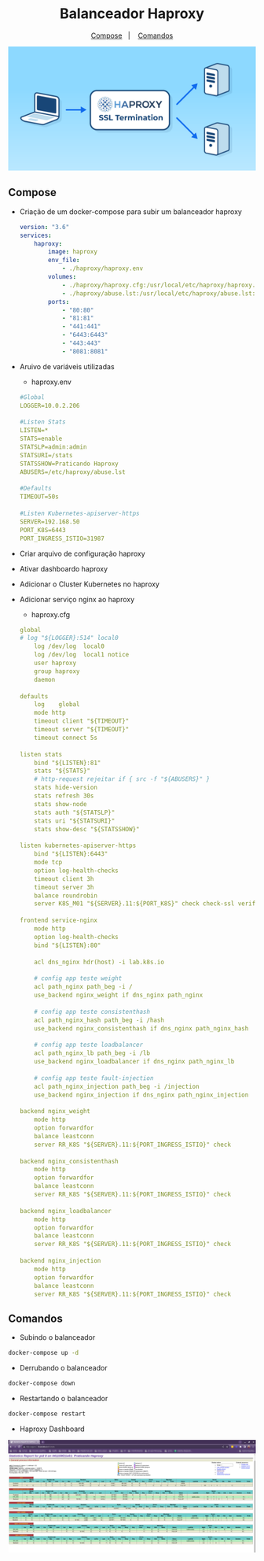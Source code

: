 <h1 align="center">Balanceador Haproxy</h1>

<p align="center">
  <a href="#compose">Compose</a>&nbsp;&nbsp;&nbsp;|&nbsp;&nbsp;&nbsp;
  <a href="#comandos">Comandos</a>
</p>

<p align="center">
  <img alt="Balanceador" src="../../images/haproxy.png">
</p>


## Compose

- Criação de um docker-compose para subir um balanceador haproxy

  ```yaml
  version: "3.6"
  services:
      haproxy:
          image: haproxy
          env_file:
              - ./haproxy/haproxy.env
          volumes:
              - ./haproxy/haproxy.cfg:/usr/local/etc/haproxy/haproxy.cfg:ro
              - ./haproxy/abuse.lst:/usr/local/etc/haproxy/abuse.lst:ro
          ports:
              - "80:80"
              - "81:81"
              - "441:441"
              - "6443:6443"
              - "443:443"
              - "8081:8081"
  ```

- Aruivo de variáveis utilizadas

  - haproxy.env
  ```yaml
  #Global
  LOGGER=10.0.2.206

  #Listen Stats
  LISTEN=*
  STATS=enable
  STATSLP=admin:admin
  STATSURI=/stats
  STATSSHOW=Praticando Haproxy
  ABUSERS=/etc/haproxy/abuse.lst

  #Defaults
  TIMEOUT=50s
  
  #Listen Kubernetes-apiserver-https
  SERVER=192.168.50
  PORT_K8S=6443
  PORT_INGRESS_ISTIO=31987
  ```

- Criar arquivo de configuração haproxy
- Ativar dashboardo haproxy
- Adicionar o Cluster Kubernetes no haproxy
- Adicionar serviço nginx ao haproxy

  - haproxy.cfg

  ```yaml
  global
  # log "${LOGGER}:514" local0
      log /dev/log  local0
      log /dev/log  local1 notice
      user haproxy
      group haproxy
      daemon

  defaults
      log    global
      mode http
      timeout client "${TIMEOUT}"
      timeout server "${TIMEOUT}"
      timeout connect 5s

  listen stats
      bind "${LISTEN}:81"
      stats "${STATS}"
      # http-request rejeitar if { src -f "${ABUSERS}" }
      stats hide-version
      stats refresh 30s
      stats show-node
      stats auth "${STATSLP}"
      stats uri "${STATSURI}"
      stats show-desc "${STATSSHOW}"

  listen kubernetes-apiserver-https
      bind "${LISTEN}:6443"
      mode tcp
      option log-health-checks
      timeout client 3h
      timeout server 3h
      balance roundrobin
      server K8S_M01 "${SERVER}.11:${PORT_K8S}" check check-ssl verify none inter 2000

  frontend service-nginx
      mode http
      option log-health-checks
      bind "${LISTEN}:80"

      acl dns_nginx hdr(host) -i lab.k8s.io

      # config app teste weight
      acl path_nginx path_beg -i /
      use_backend nginx_weight if dns_nginx path_nginx

      # config app teste consistenthash
      acl path_nginx_hash path_beg -i /hash
      use_backend nginx_consistenthash if dns_nginx path_nginx_hash

      # config app teste loadbalancer
      acl path_nginx_lb path_beg -i /lb
      use_backend nginx_loadbalancer if dns_nginx path_nginx_lb

      # config app teste fault-injection
      acl path_nginx_injection path_beg -i /injection
      use_backend nginx_injection if dns_nginx path_nginx_injection

  backend nginx_weight
      mode http
      option forwardfor
      balance leastconn
      server RR_K8S "${SERVER}.11:${PORT_INGRESS_ISTIO}" check 

  backend nginx_consistenthash
      mode http
      option forwardfor
      balance leastconn
      server RR_K8S "${SERVER}.11:${PORT_INGRESS_ISTIO}" check 

  backend nginx_loadbalancer
      mode http
      option forwardfor
      balance leastconn
      server RR_K8S "${SERVER}.11:${PORT_INGRESS_ISTIO}" check 

  backend nginx_injection
      mode http
      option forwardfor
      balance leastconn
      server RR_K8S "${SERVER}.11:${PORT_INGRESS_ISTIO}" check 

  ```

## Comandos

- Subindo o balanceador

```bash
docker-compose up -d
```

- Derrubando o balanceador

```bash
docker-compose down
```

- Restartando o balanceador

```bash
docker-compose restart
```

- Haproxy Dashboard

<p align="center">
  <img alt="Dashboard" src="../../images/lb-haproxy.png">
</p>